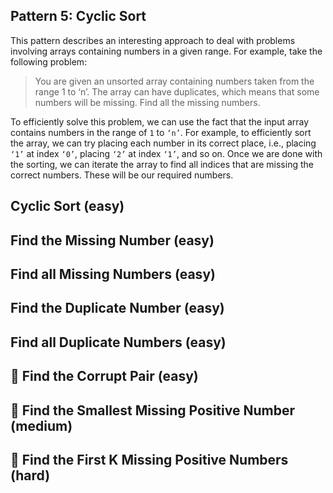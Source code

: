 ## Pattern 5: Cyclic Sort

This pattern describes an interesting approach to deal with problems involving arrays containing numbers in a given range. For example, take the following problem:

>You are given an unsorted array containing numbers taken from the range 1 to ‘n’. The array can have duplicates, which means that some numbers will be missing. Find all the missing numbers.

To efficiently solve this problem, we can use the fact that the input array contains numbers in the range of `1` to `‘n’`. 
For example, to efficiently sort the array, we can try placing each number in its correct place, i.e., placing `‘1’` at index `‘0’`, placing `‘2’` at index `‘1’`, and so on. Once we are done with the sorting, we can iterate the array to find all indices that are missing the correct numbers. These will be our required numbers.

## Cyclic Sort (easy)
## Find the Missing Number (easy)
## Find all Missing Numbers (easy)
## Find the Duplicate Number (easy)
## Find all Duplicate Numbers (easy)
## 🌟 Find the Corrupt Pair (easy)
## 🌟 Find the Smallest Missing Positive Number (medium)
## 🌟 Find the First K Missing Positive Numbers (hard)
